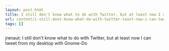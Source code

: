 ```yaml
---
layout: post.html
title: I still don't know what to do with Twitter, but at least now I can tweet from my desktop with Gnome-Do
url: content/i-still-dont-know-what-do-with-twitter-least-now-i-can-tweet-my-desktop-with-gnome-do.html
tags: []
---
```

jrenaut: I still don't know what to do with Twitter, but at least now I can tweet from my desktop with Gnome-Do
